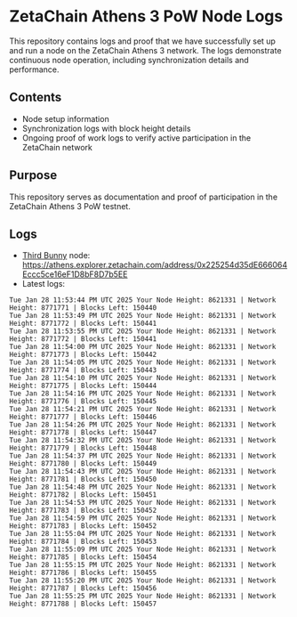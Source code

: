 # ZetaChain Athens 3 PoW Node Logs
This repository contains logs and proof that we have successfully set up and run a node on the ZetaChain Athens 3 network. The logs demonstrate continuous node operation, including synchronization details and performance.

## Contents
- Node setup information
- Synchronization logs with block height details
- Ongoing proof of work logs to verify active participation in the ZetaChain network

## Purpose
This repository serves as documentation and proof of participation in the ZetaChain Athens 3 PoW testnet.

## Logs

- [Third Bunny](https://thirdbunny.xyz/) node: https://athens.explorer.zetachain.com/address/0x225254d35dE666064Eccc5ce16eF1D8bF8D7b5EE
- Latest logs:
```
Tue Jan 28 11:53:44 PM UTC 2025 Your Node Height: 8621331 | Network Height: 8771771 | Blocks Left: 150440
Tue Jan 28 11:53:49 PM UTC 2025 Your Node Height: 8621331 | Network Height: 8771772 | Blocks Left: 150441
Tue Jan 28 11:53:55 PM UTC 2025 Your Node Height: 8621331 | Network Height: 8771772 | Blocks Left: 150441
Tue Jan 28 11:54:00 PM UTC 2025 Your Node Height: 8621331 | Network Height: 8771773 | Blocks Left: 150442
Tue Jan 28 11:54:05 PM UTC 2025 Your Node Height: 8621331 | Network Height: 8771774 | Blocks Left: 150443
Tue Jan 28 11:54:10 PM UTC 2025 Your Node Height: 8621331 | Network Height: 8771775 | Blocks Left: 150444
Tue Jan 28 11:54:16 PM UTC 2025 Your Node Height: 8621331 | Network Height: 8771776 | Blocks Left: 150445
Tue Jan 28 11:54:21 PM UTC 2025 Your Node Height: 8621331 | Network Height: 8771777 | Blocks Left: 150446
Tue Jan 28 11:54:26 PM UTC 2025 Your Node Height: 8621331 | Network Height: 8771778 | Blocks Left: 150447
Tue Jan 28 11:54:32 PM UTC 2025 Your Node Height: 8621331 | Network Height: 8771779 | Blocks Left: 150448
Tue Jan 28 11:54:37 PM UTC 2025 Your Node Height: 8621331 | Network Height: 8771780 | Blocks Left: 150449
Tue Jan 28 11:54:43 PM UTC 2025 Your Node Height: 8621331 | Network Height: 8771781 | Blocks Left: 150450
Tue Jan 28 11:54:48 PM UTC 2025 Your Node Height: 8621331 | Network Height: 8771782 | Blocks Left: 150451
Tue Jan 28 11:54:53 PM UTC 2025 Your Node Height: 8621331 | Network Height: 8771783 | Blocks Left: 150452
Tue Jan 28 11:54:59 PM UTC 2025 Your Node Height: 8621331 | Network Height: 8771783 | Blocks Left: 150452
Tue Jan 28 11:55:04 PM UTC 2025 Your Node Height: 8621331 | Network Height: 8771784 | Blocks Left: 150453
Tue Jan 28 11:55:09 PM UTC 2025 Your Node Height: 8621331 | Network Height: 8771785 | Blocks Left: 150454
Tue Jan 28 11:55:15 PM UTC 2025 Your Node Height: 8621331 | Network Height: 8771786 | Blocks Left: 150455
Tue Jan 28 11:55:20 PM UTC 2025 Your Node Height: 8621331 | Network Height: 8771787 | Blocks Left: 150456
Tue Jan 28 11:55:25 PM UTC 2025 Your Node Height: 8621331 | Network Height: 8771788 | Blocks Left: 150457
```
